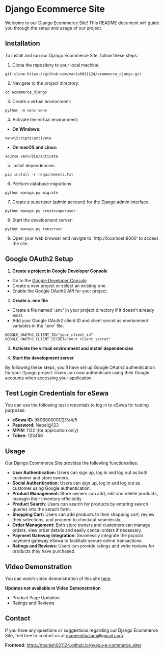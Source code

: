 # Django Ecommerce Site

Welcome to our Django Ecommerce Site! This README document will guide you through the setup and usage of our project.


## Installation

To install and run our Django Ecommerce Site, follow these steps:

1. Clone the repository to your local machine:  
```
git clone https://github.com/manish021124/ecommerce_django.git
```

2. Navigate to the project directory:  
```
cd ecommerce_django
```

3. Create a virtual environment:  
```
python -m venv venv
```

4. Activate the virtual environment:  
- **On Windows:**  
```
venv\Scripts\activate
```

- **On macOS and Linux:**  
```
source venv/bin/activate
```

5. Install dependencies:  
```
pip install -r requirements.txt
```

6. Perform database migrations:  
```
python manage.py migrate
```

7. Create a superuser (admin account) for the Django admin interface:  
```
python manage.py createsuperuser
```

8. Start the development server:  
```
python manage.py runserver
```

9. Open your web browser and navigte to 'http://localhost:8000' to access the site.


## Google OAuth2 Setup

1. **Create a project in Google Developer Console**  
- Go to the [Google Developer Console](https://console.developers.google.com/).
- Create a new project or select an existing one.
- Enable the Google OAuth2 API for your project.

2. **Create a .env file**  
- Create a file named '.env' in your project directory if it doesn't already exist. 
- Add your Google OAuth2 client ID and client secret as envrionment variables in the '.env' file.
```
GOOGLE_OAUTH2_CLIENT_ID="your_client_id"
GOOGLE_OAUTH2_CLIENT_SECRET="your_client_secret"
```

3. **Activate the virtual environment and install dependencies**

4. **Start the development server**  

By following these steps, you'll have set up Google OAuth2 authentication for your Django project. Users can now authenticate using their Google accounts when accessing your application.


## Test Login Credentials for eSewa

You can use the following test credentials to log in to eSewa for testing purposes:

- **eSewa ID:** 9806800001/2/3/4/5
- **Password:** Nepal@123
- **MPIN:** 1122 (for application only)
- **Token:** 123456


## Usage

Our Django Ecommerce Site provides the following functionalites:  

- **User Authentication:** Users can sign up, log in and log out as both customer and store owners.
- **Social Authentication:** Users can sign up, log in and log out as customer using Google authentication.
- **Product Management:** Store owners can add, edit and delete products, managin their inventory efficiently.
- **Product Search:** Users can search for products by entering search queries into the serach form.
- **Shopping Cart:** Users can add products to their shopping cart, review their selections, and proceed to checkout seamlessly.
- **Order Management:** Both store owners and customers can manage orders, view order details and easily cancel orders if necessary.
- **Payment Gateway Integration:** Seamlessly integrate the popular payment gateway eSewa to facilitate secure online transactions.
- **Ratings and Reviews:** Users can provide ratings and write reviews for products they have purchased.


## Video Demonstration

You can watch video demonstration of this site [here](https://www.loom.com/share/2592c9c7a71040bfa323ea9663cbab9c?sid=dc397846-9ada-4324-aa01-e5f627a3ecf6).

**Updates not available in Video Demonstration**  

- Product Page Updation
- Ratings and Reviews


## Contact

If you have any questions or suggestions regarding our Django Ecommerce Site, feel free to contact us at maneeshbalami@gmail.com.


**Frontend:** https://manish021124.github.io/gyapu-e-commerce_site/
